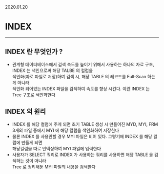 2020.01.20   

# INDEX
---------------------------------------------------------------------

## INDEX 란 무엇인가 ?
 - 관계형 데이터베이스에서 검색 속도를 높이기 위해서 사용하는 하나의 자료 구조, INDEX 는 색인으로써 해당 TALBE 의 컬럼을   
   색인화(따로 파일로 저장)하여 검색 시, 해당 TABLE 의 레코드를 Full-Scan 하는게 아니라   
   색인화 되어있는 INDEX 파일을 검색하여 속도를 향상 시킨다. 이런 INDEX 는 Tree 구조로 색인화한다
   
## INDEX 의 원리
 - INDEX 를 해당 컬럼에 주게 되면 초기 TABLE 생성 시 만들어진 MYD, MYI, FRM 3개의 파일 중에서 MYI 에 해당 컬럼을 색인화하여 저장한다
 - 물론 INDEX 를 사용안할 경우 MYI 파일은 비어 있다. 그렇기에 INDEX 를 해당 컬럼에 만들게 되면   
   해당컬럼을 따로 인덱싱하여 MYI 파일에 입력한다
 - 사용자가 SELECT 쿼리로 INDEX 가 사용하는 쿼리를 사용하면 해당 TABLE 을 검색하는 것이 아니라   
   Tree 로 정리해둔 MYI 파일의 내용을 검색한다
